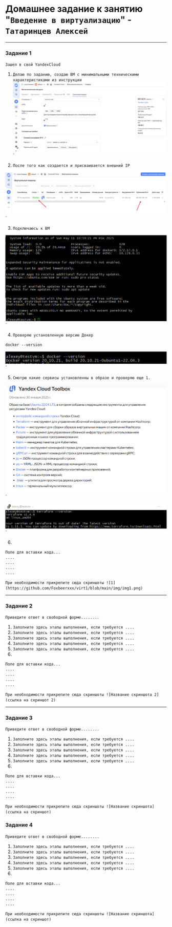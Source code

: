 # Домашнее задание к занятию "`Введение в виртуализацию`" - `Татаринцев Алексей`

---

### Задание 1

`Зашел в свой YandexCloud`

1. `Делаю по заданию, создаю ВМ с минимальными техническими характеристиками из инструкции`
![1](https://github.com/Foxbeerxxx/virt1/blob/main/img/img1.png)`

2. `После того как создается и присваивается внешний IP`

![2](https://github.com/Foxbeerxxx/virt1/blob/main/img/2.png)`

3. `Подключаюсь к ВМ`

![3](https://github.com/Foxbeerxxx/virt1/blob/main/img/3.png)`

4. `Проверяю установленную версию Докер`

```
docker --version 
```
![4](https://github.com/Foxbeerxxx/virt1/blob/main/img/4.png)`

5. `Смотрю какие сервисы установленны в образе и проверяю еще 1.`

![5](https://github.com/Foxbeerxxx/virt1/blob/main/img/5.png)`

![6](https://github.com/Foxbeerxxx/virt1/blob/main/img/6.png)`

6. 

```
Поле для вставки кода...
....
....
....
....
```

`При необходимости прикрепитe сюда скриншоты
![1](https://github.com/Foxbeerxxx/virt1/blob/main/img/img1.png)`


---

### Задание 2

`Приведите ответ в свободной форме........`

1. `Заполните здесь этапы выполнения, если требуется ....`
2. `Заполните здесь этапы выполнения, если требуется ....`
3. `Заполните здесь этапы выполнения, если требуется ....`
4. `Заполните здесь этапы выполнения, если требуется ....`
5. `Заполните здесь этапы выполнения, если требуется ....`
6. 

```
Поле для вставки кода...
....
....
....
....
```

`При необходимости прикрепитe сюда скриншоты
![Название скриншота 2](ссылка на скриншот 2)`


---

### Задание 3

`Приведите ответ в свободной форме........`

1. `Заполните здесь этапы выполнения, если требуется ....`
2. `Заполните здесь этапы выполнения, если требуется ....`
3. `Заполните здесь этапы выполнения, если требуется ....`
4. `Заполните здесь этапы выполнения, если требуется ....`
5. `Заполните здесь этапы выполнения, если требуется ....`
6. 

```
Поле для вставки кода...
....
....
....
....
```

`При необходимости прикрепитe сюда скриншоты
![Название скриншота](ссылка на скриншот)`

### Задание 4

`Приведите ответ в свободной форме........`

1. `Заполните здесь этапы выполнения, если требуется ....`
2. `Заполните здесь этапы выполнения, если требуется ....`
3. `Заполните здесь этапы выполнения, если требуется ....`
4. `Заполните здесь этапы выполнения, если требуется ....`
5. `Заполните здесь этапы выполнения, если требуется ....`
6. 

```
Поле для вставки кода...
....
....
....
....
```

`При необходимости прикрепитe сюда скриншоты
![Название скриншота](ссылка на скриншот)`
